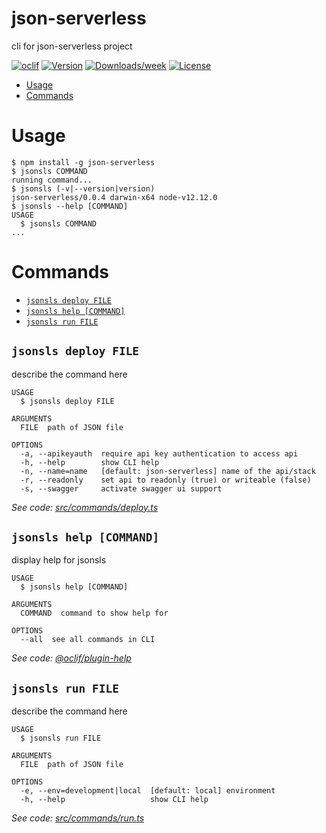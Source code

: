 json-serverless
===============

cli for json-serverless project

[![oclif](https://img.shields.io/badge/cli-oclif-brightgreen.svg)](https://oclif.io)
[![Version](https://img.shields.io/npm/v/json-serverless.svg)](https://npmjs.org/package/json-serverless)
[![Downloads/week](https://img.shields.io/npm/dw/json-serverless.svg)](https://npmjs.org/package/json-serverless)
[![License](https://img.shields.io/npm/l/json-serverless.svg)](https://github.com/pharindoko/json-serverless/blob/master/package.json)

<!-- toc -->
* [Usage](#usage)
* [Commands](#commands)
<!-- tocstop -->
# Usage
<!-- usage -->
```sh-session
$ npm install -g json-serverless
$ jsonsls COMMAND
running command...
$ jsonsls (-v|--version|version)
json-serverless/0.0.4 darwin-x64 node-v12.12.0
$ jsonsls --help [COMMAND]
USAGE
  $ jsonsls COMMAND
...
```
<!-- usagestop -->
# Commands
<!-- commands -->
* [`jsonsls deploy FILE`](#jsonsls-deploy-file)
* [`jsonsls help [COMMAND]`](#jsonsls-help-command)
* [`jsonsls run FILE`](#jsonsls-run-file)

## `jsonsls deploy FILE`

describe the command here

```
USAGE
  $ jsonsls deploy FILE

ARGUMENTS
  FILE  path of JSON file

OPTIONS
  -a, --apikeyauth  require api key authentication to access api
  -h, --help        show CLI help
  -n, --name=name   [default: json-serverless] name of the api/stack
  -r, --readonly    set api to readonly (true) or writeable (false)
  -s, --swagger     activate swagger ui support
```

_See code: [src/commands/deploy.ts](https://github.com/pharindoko/json-serverless/blob/v0.0.4/src/commands/deploy.ts)_

## `jsonsls help [COMMAND]`

display help for jsonsls

```
USAGE
  $ jsonsls help [COMMAND]

ARGUMENTS
  COMMAND  command to show help for

OPTIONS
  --all  see all commands in CLI
```

_See code: [@oclif/plugin-help](https://github.com/oclif/plugin-help/blob/v2.2.1/src/commands/help.ts)_

## `jsonsls run FILE`

describe the command here

```
USAGE
  $ jsonsls run FILE

ARGUMENTS
  FILE  path of JSON file

OPTIONS
  -e, --env=development|local  [default: local] environment
  -h, --help                   show CLI help
```

_See code: [src/commands/run.ts](https://github.com/pharindoko/json-serverless/blob/v0.0.4/src/commands/run.ts)_
<!-- commandsstop -->
